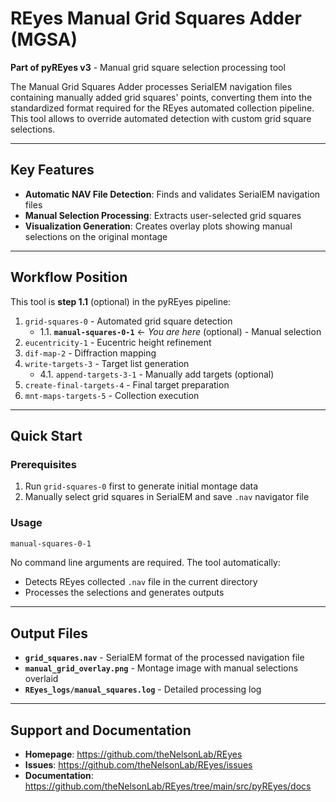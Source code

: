 # REyes Manual Grid Squares Adder (MGSA)

**Part of pyREyes v3** - Manual grid square selection processing tool

The Manual Grid Squares Adder processes SerialEM navigation files containing manually added grid squares' points, converting them into the standardized format required for the REyes automated collection pipeline. This tool allows to override automated detection with custom grid square selections.

---

## Key Features

- **Automatic NAV File Detection**: Finds and validates SerialEM navigation files
- **Manual Selection Processing**: Extracts user-selected grid squares
- **Visualization Generation**: Creates overlay plots showing manual selections on the original montage

---

## Workflow Position

This tool is **step 1.1** (optional) in the pyREyes pipeline:

1. `grid-squares-0` - Automated grid square detection
   - 1.1. **`manual-squares-0-1`** ← *You are here* (optional) - Manual selection
2. `eucentricity-1` - Eucentric height refinement
3. `dif-map-2` - Diffraction mapping
4. `write-targets-3` - Target list generation
   - 4.1. `append-targets-3-1` - Manually add targets (optional)
5. `create-final-targets-4` - Final target preparation
6. `mnt-maps-targets-5` - Collection execution

---

## Quick Start

### Prerequisites
1. Run `grid-squares-0` first to generate initial montage data
2. Manually select grid squares in SerialEM and save `.nav` navigator file

### Usage
```bash
manual-squares-0-1
```

No command line arguments are required. The tool automatically:
- Detects REyes collected `.nav` file in the current directory
- Processes the selections and generates outputs

---

## Output Files

- **`grid_squares.nav`** - SerialEM format of the processed navigation file
- **`manual_grid_overlay.png`** - Montage image with manual selections overlaid
- **`REyes_logs/manual_squares.log`** - Detailed processing log

---

## Support and Documentation

- **Homepage**: https://github.com/theNelsonLab/REyes
- **Issues**: https://github.com/theNelsonLab/REyes/issues
- **Documentation**: https://github.com/theNelsonLab/REyes/tree/main/src/pyREyes/docs
